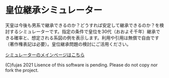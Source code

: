# 皇位継承シミュレーター

天皇は今後も男系で継承できるのか？どうすれば安定して継承できるのか？を検討するシミュレーターです。指定の条件で皇位を30代（おおよそ千年）継承できる確率と、想定される系図の例を表示します。利用や引用は無償で自由です（著作権表記は必要）。皇位継承問題の検討にご活用ください。

[シミュレーターのメインページはこちら](https://fujas.github.io/keizu/index.html)

(C)fujas 2021 
Lisence of this software is pending. Please do not copy nor fork the project.
